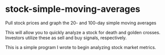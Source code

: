 # stock-simple-moving-averages
Pull stock prices and graph the 20- and 100-day simple moving averages

This will allow you to quickly analyze a stock for death and golden crosses. Investors utilize these as sell and buy signals, respectively. 

This is a simple program I wrote to begin analyzing stock market metrics.
